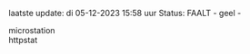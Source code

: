 laatste update: 
di 05-12-2023 15:58   uur 
Status: FAALT - geel - 
<div class="service Y">microstation</div><div class="service G">httpstat</div>